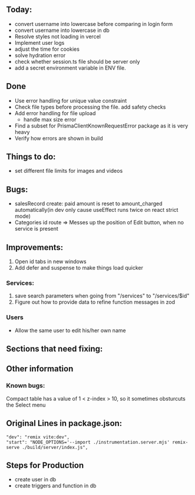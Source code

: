 ## Today:
- convert username into lowercase before comparing in login form
- convert username into lowercase in db
- Resolve styles not loading in vercel
- Implement user logs
- adjust the time for cookies
- solve hydration error
- check whether session.ts file should be server only
- add a secret environment variable in ENV file.

## Done

- Use error handling for unique value constraint
- Check file types before processing the file. add safety checks
- Add error handling for file upload
  - handle max size error
- Find a subset for PrismaClientKnownRequestError package as it is very heavy
- Verify how errors are shown in build

## Things to do:

- set different file limits for images and videos

## Bugs:

- salesRecord create: paid amount is reset to amount_charged automatically(in dev only cause useEffect runs twice on react strict mode)
- Categories id route => Messes up the position of Edit button, when no service is present
## Improvements:

1. Open id tabs in new windows
2. Add defer and suspense to make things load quicker
### Services:

1. save search parameters when going from "/services" to "/services/$id"
2. Figure out how to provide data to refine function messages in zod

### Users 
- Allow the same user to edit his/her own name

## Sections that need fixing:

## Other information

### Known bugs:

Compact table has a value of 1 < z-index > 10, so it sometimes obsturcuts the Select menu

## Original Lines in package.json:

    "dev": "remix vite:dev",
    "start": "NODE_OPTIONS='--import ./instrumentation.server.mjs' remix-serve ./build/server/index.js",

## Steps for Production

- create user in db
- create triggers and function in db
